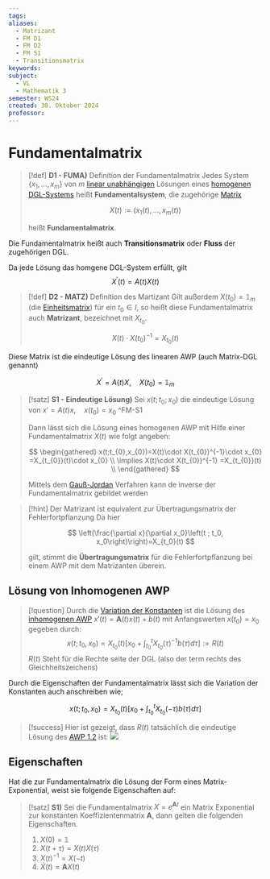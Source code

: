 ```yaml
---
tags: 
aliases:
  - Matrizant
  - FM D1
  - FM D2
  - FM S1
  - Transitionsmatrix
keywords: 
subject:
  - VL
  - Mathematik 3
semester: WS24
created: 30. Oktober 2024
professor:
---
```

 

# Fundamentalmatrix

> [!def] **D1 - FUMA)** Definition der Fundamentalmatrix
> Jedes System $\left\{x_1, \ldots, x_m\right\}$ von $m$ [linear unabhängigen](Algebra/Lineare%20Abhängigkeit.md) Lösungen eines [homogenen DGL-Systems](Lineare%20DGL-Systeme%201.%20Ordnung.md#^AWP1-2) heißt **Fundamentalsystem**, die zugehörige [Matrix](Algebra/Matrix.md)
> 
> $$
> X(t):=\left(x_1(t), \ldots, x_m(t)\right)
> $$
> 
> heißt **Fundamentalmatrix**.

Die Fundamentalmatrix heißt auch **Transitionsmatrix** oder **Fluss** der zugehörigen DGL.

Da jede Lösung das homgene DGL-System erfüllt, gilt
$$
X^{\prime}(t)=A(t) X(t)
$$




> [!def] **D2 - MATZ)** Definition des Martizant
> Gilt außerdem $X\left(t_0\right)=\mathbb{1}_m$ (die [Einheitsmatrix](Algebra/Einheitsmatrix.md)) für ein $t_0 \in I$, so heißt diese Fundamentalmatrix auch **Matrizant**, bezeichnet mit $X_{t_0}$.
> 
>  $$X(t)\cdot X(t_{0})^{-1}=X_{t_{0}}(t)$$

Diese Matrix ist die eindeutige Lösung des linearen AWP (auch Matrix-DGL genannt)

$$
X^{\prime}=A(t) X, \quad X\left(t_0\right)=\mathbb{1}_m
$$

> [!satz] **S1 - Eindeutige Lösung)** Sei $x(t;t_{0};x_{0})$ die eindeutige Lösung von $x'=A(t)x,\quad x(t_{0}) = x_{0}$ ^FM-S1
> 
> Dann lässt sich die Lösung eines homogenen AWP mit Hilfe einer Fundamentalmatrix $X(t)$ wie folgt angeben:
> 
> $$
> \begin{gathered}
> x(t;t_{0},x_{0})=X(t)\cdot X(t_{0})^{-1}\cdot x_{0} =X_{t_{0}}(t)\cdot x_{0} \\ \implies X(t)\cdot X(t_{0})^{-1} =X_{t_{0}}(t) \\
> \end{gathered}
> $$
> 
> 
> Mittels dem [Gauß-Jordan](Algebra/Gauß-Jordan-Verfahren.md) Verfahren kann de inverse der Fundamentalmatrix gebildet werden
> 


> [!hint] Der Matrizant ist equivalent zur Übertragungsmatrix der Fehlerfortpflanzung
> Da hier
> 
> $$
> \left(\frac{\partial x}{\partial x_0}\left(t ; t_0, x_0\right)\right)=X_{t_0}(t)
> $$
> 
> gilt, stimmt die **Übertragungsmatrix** für die Fehlerfortpflanzung bei einem AWP mit dem Matrizanten überein.

## Lösung von Inhomogenen AWP

> [!question] Durch die [Variation der Konstanten](Analysis/Variation%20der%20Konstanten.md) ist die Lösung des [inhomogenen AWP](Lineare%20DGL-Systeme%201.%20Ordnung.md#^AWP1-1) $x'(t)=\mathbf{A}(t)x(t)+b(t)$ mit Anfangswerten $x(t_{0})=x_{0}$ gegeben durch: 
> $$x\left(t ; t_0, x_0\right)=X_{t_0}(t)\left[x_0+\int_{t_0}^t X_{t_0}(\tau)^{-1} b(\tau) d \tau\right]:=R(t)$$
> $R(t)$ Steht für die Rechte seite der DGL (also der term rechts des Gleichheitszeichens)

Durch die Eigenschaften der Fundamentalmatrix lässt sich die Variation der Konstanten auch anschreiben wie;

 $$x\left(t ; t_0, x_0\right)=X_{t_0}(t)\left[x_0+\int_{t_0}^t X_{t_0}(-\tau) b(\tau) d \tau\right]$$

> [!success] Hier ist gezeigt, dass $R(t)$ tatsächlich die eindeutige Lösung des [AWP 1.2](Lineare%20DGL-Systeme%201.%20Ordnung.md) ist:
> ![](assets/Pasted%20image%2020241106135932.png)

## Eigenschaften

Hat die zur Fundamentalmatrix die Lösung der Form eines Matrix-Exponential, weist sie folgende Eigenschaften auf:

> [!satz] **S1)** Sei die Fundamentalmatrix $X=e^{\mathbf{A}t}$ ein Matrix Exponential zur konstanten Koeffizientenmatrix $\mathbf{A}$, dann gelten die folgenden Eigenschaften.
> 
> 1. $X(0) = \mathbb{1}$
> 2. $X(t+\tau) = X(t)X(\tau)$
> 3. $X(t)^{-1}=X(-t)$
> 4. $\dot{X}(t)=\mathbf{A}X(t)$